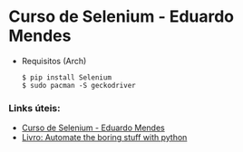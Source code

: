 # Curso de Selenium - Eduardo Mendes
  * Requisitos (Arch)
    ````
    $ pip install Selenium
    $ sudo pacman -S geckodriver
    ````

### Links úteis:
  * [Curso de Selenium - Eduardo Mendes](https://dunossauro.github.io/curso-python-selenium/)
  * [Livro: Automate the boring stuff with python](https://automatetheboringstuff.com/)
